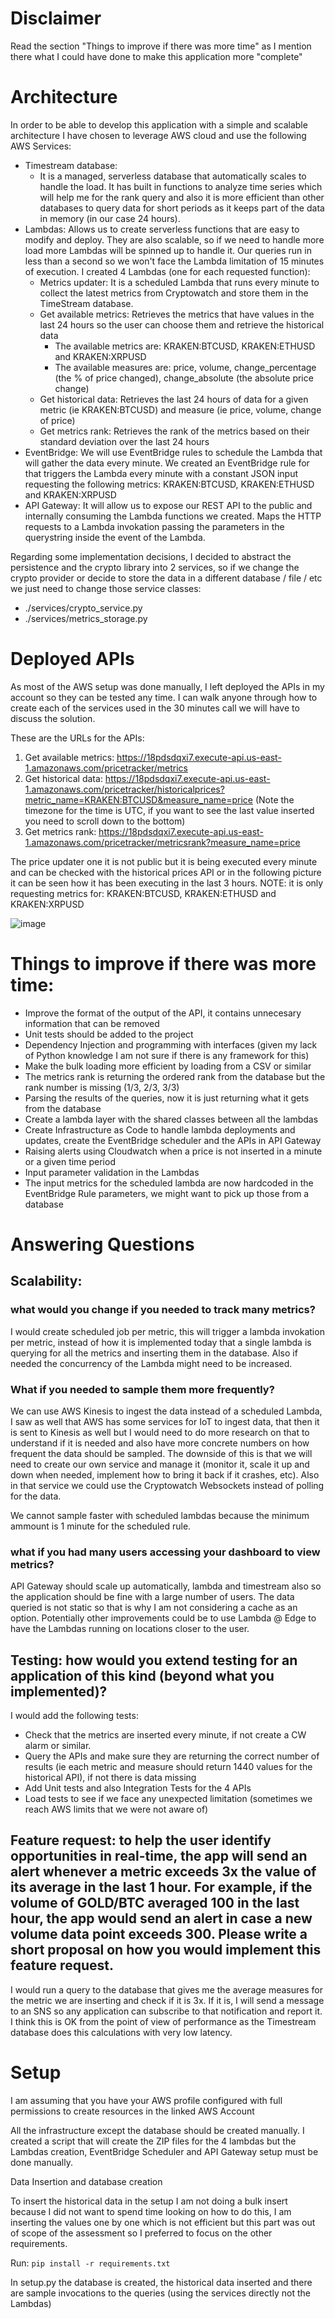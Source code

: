 # Disclaimer

Read the section "Things to improve if there was more time" as I mention there what I could have done to make this application more "complete"

# Architecture

In order to be able to develop this application with a simple and scalable architecture I have chosen to leverage AWS cloud and use the following AWS Services:
+ Timestream database: 
    + It is a managed, serverless database that automatically scales to handle the load. It has built in functions to analyze time series which will help me for the rank query and also it is more efficient than other databases to query data for short periods as it keeps part of the data in memory (in our case 24 hours).
+ Lambdas: Allows us to create serverless functions that are easy to modify and deploy. They are also scalable, so if we need to handle more load more Lambdas will be spinned up to handle it. Our queries run in less than a second so we won't face the Lambda limitation of 15 minutes of execution. I created 4 Lambdas (one for each requested function):
    + Metrics updater: It is a scheduled Lambda that runs every minute to collect the latest metrics from Cryptowatch and store them in the TimeStream database.
    + Get available metrics: Retrieves the metrics that have values in the last 24 hours so the user can choose them and retrieve the historical data
        + The available metrics are: KRAKEN:BTCUSD, KRAKEN:ETHUSD and KRAKEN:XRPUSD
        + The available measures are: price, volume, change_percentage (the % of price changed), change_absolute (the absolute price change)
    + Get historical data: Retrieves the last 24 hours of data for a given metric (ie KRAKEN:BTCUSD) and measure (ie price, volume, change of price)
    + Get metrics rank: Retrieves the rank of the metrics based on their standard deviation over the last 24 hours
+ EventBridge: We will use EventBridge rules to schedule the Lambda that will gather the data every minute. We created an EventBridge rule for that triggers the Lambda every minute with a constant JSON input requesting the following metrics: KRAKEN:BTCUSD, KRAKEN:ETHUSD and KRAKEN:XRPUSD 
+ API Gateway: It will allow us to expose our REST API to the public and internally consuming the Lambda functions we created. Maps the HTTP requests to a Lambda invokation passing the parameters in the querystring inside the event of the Lambda. 

Regarding some implementation decisions, I decided to abstract the persistence and the crypto library into 2 services, so if we change the crypto provider or decide to store the data in a different database / file / etc we just need to change those service classes:
+ ./services/crypto_service.py
+ ./services/metrics_storage.py

# Deployed APIs

As most of the AWS setup was done manually, I left deployed the APIs in my account so they can be tested any time. I can walk anyone through how to create each of the services used in the 30 minutes call we will have to discuss the solution.

These are the URLs for the APIs:
1) Get available metrics: https://18pdsdqxi7.execute-api.us-east-1.amazonaws.com/pricetracker/metrics
2) Get historical data: https://18pdsdqxi7.execute-api.us-east-1.amazonaws.com/pricetracker/historicalprices?metric_name=KRAKEN:BTCUSD&measure_name=price (Note the timezone for the time is UTC, if you want to see the last value inserted you need to scroll down to the bottom)
3) Get metrics rank: https://18pdsdqxi7.execute-api.us-east-1.amazonaws.com/pricetracker/metricsrank?measure_name=price

The price updater one it is not public but it is being executed every minute and can be checked with the historical prices API or in the following picture it can be seen how it has been executing in the last 3 hours. NOTE: it is only requesting metrics for: KRAKEN:BTCUSD, KRAKEN:ETHUSD and KRAKEN:XRPUSD

![image](https://user-images.githubusercontent.com/4431460/184548318-f3775dfc-2ad4-4150-93ce-c8c01b778160.png)


# Things to improve if there was more time:

+ Improve the format of the output of the API, it contains unnecesary information that can be removed
+ Unit tests should be added to the project
+ Dependency Injection and programming with interfaces (given my lack of Python knowledge I am not sure if there is any framework for this)
+ Make the bulk loading more efficient by loading from a CSV or similar
+ The metrics rank is returning the ordered rank from the database but the rank number is missing (1/3, 2/3, 3/3)
+ Parsing the results of the queries, now it is just returning what it gets from the database
+ Create a lambda layer with the shared classes between all the lambdas
+ Create Infrastructure as Code to handle lambda deployments and updates, create the EventBridge scheduler and the APIs in API Gateway
+ Raising alerts using Cloudwatch when a price is not inserted in a minute or a given time period
+ Input parameter validation in the Lambdas
+ The input metrics for the scheduled lambda are now hardcoded in the EventBridge Rule parameters, we might want to pick up those from a database

# Answering Questions

## Scalability: 

### what would you change if you needed to track many metrics? 

I would create scheduled job per metric, this will trigger a lambda invokation per metric, instead of how it is implemented today that a single lambda is querying for all the metrics and inserting them in the database. Also if needed the concurrency of the Lambda might need to be increased.

### What if you needed to sample them more frequently? 

We can use AWS Kinesis to ingest the data instead of a scheduled Lambda, I saw as well that AWS has some services for IoT to ingest data, that then it is sent to Kinesis as well but I would need to do more research on that to understand if it is needed and also have more concrete numbers on how frequent the data should be sampled. The downside of this is that we will need to create our own service and manage it (monitor it, scale it up and down when needed, implement how to bring it back if it crashes, etc). Also in that service we could use the Cryptowatch Websockets instead of polling for the data.

We cannot sample faster with scheduled lambdas because the minimum ammount is 1 minute for the scheduled rule.

### what if you had many users accessing your dashboard to view metrics?

API Gateway should scale up automatically, lambda and timestream also so the application should be fine with a large number of users. The data queried is not static so that is why I am not considering a cache as an option. Potentially other improvements could be to use Lambda @ Edge to have the Lambdas running on locations closer to the user.

## Testing: how would you extend testing for an application of this kind (beyond what you implemented)?

I would add the following tests:
+ Check that the metrics are inserted every minute, if not create a CW alarm or similar.
+ Query the APIs and make sure they are returning the correct number of results (ie each metric and measure should return 1440 values for the historical API), if not there is data missing
+ Add Unit tests and also Integration Tests for the 4 APIs
+ Load tests to see if we face any unexpected limitation (sometimes we reach AWS limits that we were not aware of)

## Feature request: to help the user identify opportunities in real-time, the app will send an alert whenever a metric exceeds 3x the value of its average in the last 1 hour. For example, if the volume of GOLD/BTC averaged 100 in the last hour, the app would send an alert in case a new volume data point exceeds 300. Please write a short proposal on how you would implement this feature request.

I would run a query to the database that gives me the average measures for the metric we are inserting and check if it is 3x. If it is, I will send a message to an SNS so any application can subscribe to that notification and report it. I think this is OK from the point of view of performance as the Timestream database does this calculations with very low latency.

# Setup

I am assuming that you have your AWS profile configured with full permissions to create resources in the linked AWS Account

All the infrastructure except the database should be created manually. I created a script that will create the ZIP files for the 4 lambdas but the Lambdas creation, EventBridge Scheduler and API Gateway setup must be done manually.

Data Insertion and database creation

To insert the historical data in the setup I am not doing a bulk insert because I did not want to spend time looking on how to do this, I am inserting the values one by one which is not efficient but this part was out of scope of the assessment so I preferred to focus on the other requirements.

Run: `pip install -r requirements.txt`

In setup.py the database is created, the historical data inserted and there are sample invocations to the queries (using the services directly not the Lambdas)
